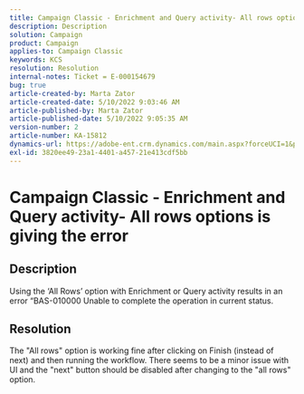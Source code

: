 ```yaml
---
title: Campaign Classic - Enrichment and Query activity- All rows options is giving the error
description: Description
solution: Campaign
product: Campaign
applies-to: Campaign Classic
keywords: KCS
resolution: Resolution
internal-notes: Ticket = E-000154679
bug: true
article-created-by: Marta Zator
article-created-date: 5/10/2022 9:03:46 AM
article-published-by: Marta Zator
article-published-date: 5/10/2022 9:05:35 AM
version-number: 2
article-number: KA-15812
dynamics-url: https://adobe-ent.crm.dynamics.com/main.aspx?forceUCI=1&pagetype=entityrecord&etn=knowledgearticle&id=8cf53f15-40d0-ec11-a7b5-00224809c101
exl-id: 3820ee49-23a1-4401-a457-21e413cdf5bb
---
```

# Campaign Classic - Enrichment and Query activity- All rows options is giving the error

## Description


Using the ‘All Rows’ option with Enrichment or Query activity results in an error “BAS-010000 Unable to complete the operation in current status.


## Resolution


The "All rows" option is working fine after clicking on Finish (instead of next) and then running the workflow. There seems to be a minor issue with UI and the "next" button should be disabled after changing to the "all rows" option.
